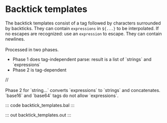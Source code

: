 # Backtick templates

The backtick templates consist of a tag followed by characters surrounded by backticks. They can contain
`expressions` in `${...}` to be interpolated. If no escapes are recognized: use an `expression` to escape.
They can contain newlines. <br></br>
Processed in two phases.
<ul>
<li>Phase 1 does tag-independent parse: result is a list of `strings` and `expressions`</li>
<li>Phase 2 is tag-dependent</li>
</ul>
//<br></br>
Phase 2 for `string...` converts `expressions` to `strings` and concatenates. `base16` and `base64`
tags do not allow `expressions`.

::: code backtick_templates.bal :::

::: out backtick_templates.out :::